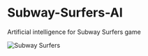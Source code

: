 # Subway-Surfers-AI
Artificial intelligence for Subway Surfers game

![Subway Surfers](https://github.com/vinaymancha/Subway-Surfers-AI/blob/master/Subway%20Surfers.png)
